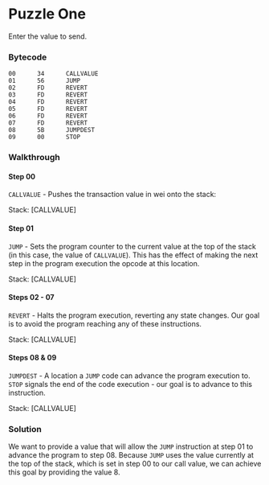 # Puzzle One

Enter the value to send.

### Bytecode

```
00      34      CALLVALUE
01      56      JUMP
02      FD      REVERT
03      FD      REVERT
04      FD      REVERT
05      FD      REVERT
06      FD      REVERT
07      FD      REVERT
08      5B      JUMPDEST
09      00      STOP
```

### Walkthrough

#### Step 00

`CALLVALUE` - Pushes the transaction value in wei onto the stack:

Stack: \[CALLVALUE]

#### Step 01

`JUMP` - Sets the program counter to the current value at the top of the stack (in this case, the value of `CALLVALUE`). This has the effect of making the next step in the program execution the opcode at this location.

Stack: \[CALLVALUE]

#### Steps 02 - 07

`REVERT` - Halts the program execution, reverting any state changes. Our goal is to avoid the program reaching any of these instructions.

Stack: \[CALLVALUE]

#### Steps 08 & 09

`JUMPDEST` - A location a `JUMP` code can advance the program execution to. `STOP` signals the end of the code execution - our goal is to advance to this instruction.

Stack: \[CALLVALUE]

### Solution

We want to provide a value that will allow the `JUMP` instruction at step 01 to advance the program to step 08. Because `JUMP` uses the value currently at the top of the stack, which is set in step 00 to our call value, we can achieve this goal by providing the value 8.

